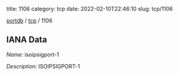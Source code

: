 title: 1106
category: tcp
date: 2022-02-10T22:46:10
slug: tcp/1106

[portdb](/) / [tcp](/category/tcp.html) / 1106


## IANA Data

_Name:_ isoipsigport-1

_Description:_ ISOIPSIGPORT-1

